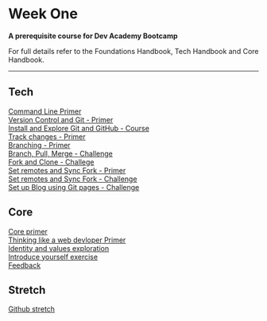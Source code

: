 # Week One

__A prerequisite course for Dev Academy Bootcamp__

For full details refer to the Foundations Handbook, Tech Handbook and Core Handbook.


------------

## Tech
[Command Line Primer](command-line-primer.md)  
[Version Control and Git - Primer](git-version-control-primer.md)  
[Install and Explore Git and GitHub - Course](git-install-and-exploration-course.md)  
[Track changes - Primer](git-track-changes-primer.md)  
[Branching - Primer](git-branch-primer.md)  
[Branch, Pull, Merge - Challenge](git-branching-challenge.md)  
[Fork and Clone - Challege](git-github-fork-clone-challenge.md)  
[Set remotes and Sync Fork - Primer](git-remote-fork-merge-primer.md)  
[Set remotes and Sync Fork - Challenge](git-remote-sync-fork-challenge.md)  
[Set up Blog using Git pages - Challenge](git-new-repo-github-pages-blog.md)  



## Core
[Core primer](core-primer.md)  
[Thinking like a web devloper Primer](think-like-a-programmer-primer.md)  
[Identity and values exploration](core-identity-and-values.md)  
[Introduce yourself exercise](core-introduce-yourself.md)  
[Feedback](../feedback.md)  

## Stretch
[Github stretch](git-stretch-error-msgs.md)  
